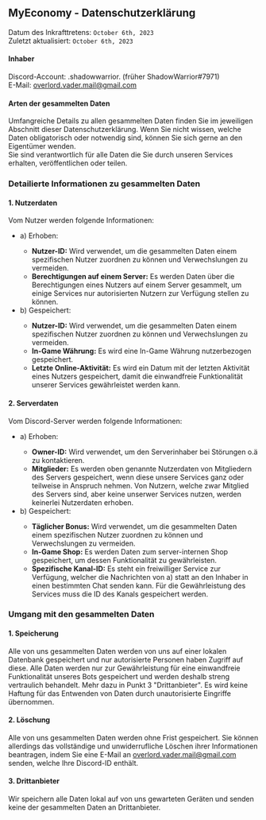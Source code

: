 <h2>MyEconomy - Datenschutzerklärung</h2>

Datum des Inkrafttretens: `October 6th, 2023`<br>
Zuletzt aktualisiert:  `October 6th, 2023`

<h4>Inhaber</h4>
Discord-Account: .shadowwarrior. (früher ShadowWarrior#7971)<br>
E-Mail: <a href="mailto:overlord.vader.mail@gmail.com">overlord.vader.mail@gmail.com</a>

<h4>Arten der gesammelten Daten</h4>
Umfangreiche Details zu allen gesammelten Daten finden Sie im jeweiligen Abschnitt dieser Datenschutzerklärung. Wenn Sie nicht wissen, welche Daten obligatorisch oder notwendig sind, können Sie sich gerne an den Eigentümer wenden.
<br>Sie sind verantwortlich für alle Daten die Sie durch unseren Services erhalten, veröffentlichen oder teilen.

<h3>Detailierte Informationen zu gesammelten Daten</h3>
<h4>1. Nutzerdaten</h4>
Vom Nutzer werden folgende Informationen:
<ul>
  <li>a) Erhoben:</li>
  <ul>
    <li><b>Nutzer-ID:</b> Wird verwendet, um die gesammelten Daten einem spezifischen Nutzer zuordnen zu können und Verwechslungen zu vermeiden.</li>
    <li><b>Berechtigungen auf einem Server:</b> Es werden Daten über die Berechtigungen eines Nutzers auf einem Server gesammelt, um einige Services nur autorisierten Nutzern zur Verfügung stellen zu können.</li>
  </ul>
  <li>b) Gespeichert:</li>
  <ul>
    <li><b>Nutzer-ID:</b> Wird verwendet, um die gesammelten Daten einem spezifischen Nutzer zuordnen zu können und Verwechslungen zu vermeiden.</li>
    <li><b>In-Game Währung:</b> Es wird eine In-Game Währung nutzerbezogen gespeichert.</li>
    <li><b>Letzte Online-Aktivität:</b> Es wird ein Datum mit der letzten Aktivität eines Nutzers gespeichert, damit die einwandfreie Funktionalität unserer Services gewährleistet werden kann.</li>
  </ul>
</ul>
  
<h4>2. Serverdaten</h4>
Vom Discord-Server werden folgende Informationen:
<ul>
  <li>a) Erhoben:</li>
  <ul>
    <li><b>Owner-ID:</b> Wird verwendet, um den Serverinhaber bei Störungen o.ä zu kontaktieren.</li>
    <li><b>Mitglieder:</b> Es werden oben genannte Nutzerdaten von Mitgliedern des Servers gespeichert, wenn diese unsere Services ganz oder teilweise in Anspruch nehmen. Von Nutzern, welche zwar Mitglied des Servers sind, aber keine unserwer Services nutzen, werden keinerlei Nutzerdaten erhoben.</li>
  </ul>
  <li>b) Gespeichert:</li>
  <ul>
    <li><b>Täglicher Bonus:</b> Wird verwendet, um die gesammelten Daten einem spezifischen Nutzer zuordnen zu können und Verwechslungen zu vermeiden.</li>
    <li><b>In-Game Shop:</b> Es werden Daten zum server-internen Shop gespeichert, um dessen Funktionalität zu gewährleisten.</li>
    <li><b>Spezifische Kanal-ID:</b> Es steht ein freiwilliger Service zur Verfügung, welcher die Nachrichten von a) statt an den Inhaber in einen bestimmten Chat senden kann. Für die Gewährleistung des Services muss die ID des Kanals gespeichert werden.</li>
  </ul>
</ul>

<h3>Umgang mit den gesammelten Daten</h3>
<h4>1. Speicherung</h4>
Alle von uns gesammelten Daten werden von uns auf einer lokalen Datenbank gespeichert und nur autorisierte Personen haben Zugriff auf diese. Alle Daten werden nur zur Gewährleistung für eine einwandfreie Funktionalität unseres Bots gespeichert und werden deshalb streng vertraulich behandelt. Mehr dazu in Punkt 3 "Drittanbieter". Es wird keine Haftung für das Entwenden von Daten durch unautorisierte Eingriffe übernommen.

<h4>2. Löschung</h4>
Alle von uns gesammelten Daten werden ohne Frist gespeichert. Sie können allerdings das vollständige und unwiderrufliche Löschen ihrer Informationen beantragen, indem Sie eine E-Mail an <a href="mailto:overlord.vader.mail@gmail.com">overlord.vader.mail@gmail.com</a> senden, welche Ihre Discord-ID enthält.

<h4>3. Drittanbieter</h4>
Wir speichern alle Daten lokal auf von uns gewarteten Geräten und senden keine der gesammelten Daten an Drittanbieter.
